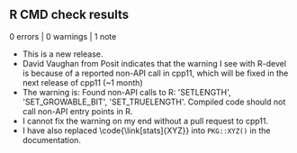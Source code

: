 ## R CMD check results

0 errors | 0 warnings | 1 note

* This is a new release.
* David Vaughan from Posit indicates that the warning I see with R-devel is
  because of a reported non-API call in cpp11, which will be fixed in the next
  release of cpp11 (~1 month)
* The warning is: Found non-API calls to R: 'SETLENGTH', 'SET_GROWABLE_BIT',
  'SET_TRUELENGTH'. Compiled code should not call non-API entry points in R.
* I cannot fix the warning on my end without a pull request to cpp11.
* I have also replaced  \code{\link[stats]{XYZ}} into `PKG::XYZ()` in the
  documentation.
